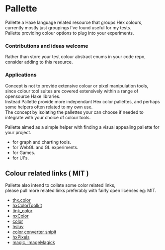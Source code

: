 # Pallette

Pallette a Haxe language related resource that groups Hex colours,  
currently mostly just groupings I've found useful for my tests.  
Pallette providing colour options to plug into your experiments.  

 
### Contributions and ideas welcome

Rather than store your test colour abstract enums in your code repo, consider adding to this resource.

### Applications

Concept is not to provide extensive colour or pixel manipulation tools,  
since colour tool suites are covered extensively within a range of opensource Haxe libraries.  
Instead Pallette provide more independant Hex color pallettes, and perhaps some helpers often related to my own use.  
The concept by isolating the pallettes your can choose if needed to integrate with your choice of colour tools.  

Pallette aimed as a simple helper with finding a visual appealing pallette for your project.  

- for graph and charting tools.
- for WebGL and GL experiments.
- for Games. 
- for UI's.


## Colour related links ( MIT )
Pallette also intend to collate some color related links,  
please pull more related links preferably with fairly open licenses eg: MIT.  

- [thx.color](https://github.com/fponticelli/thx.color)
- [hxColorToolkit](https://github.com/andyli/hxColorToolkit)
- [tink_color](https://github.com/haxetink/tink_color)
- [nxColor](https://github.com/oscarcs/nxColor)
- [color](https://github.com/peteshand/color)
- [hsluv](https://github.com/hsluv/hsluv)
- [color converter snipit](http://old.haxe.org/doc/snip/colorconverter)
- [hxPixels](https://github.com/azrafe7/hxPixels)
- [magic, imageMagick](https://github.com/cancerberoSgx/magic)
